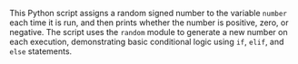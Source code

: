 This Python script assigns a random signed number to the variable `number` each time it is run, and then prints whether the number is positive, zero, or negative. The script uses the `random` module to generate a new number on each execution, demonstrating basic conditional logic using `if`, `elif`, and `else` statements.


